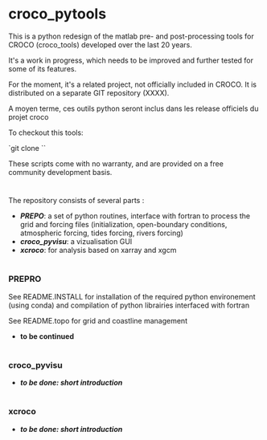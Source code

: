 # croco_pytools

This is a python redesign of the matlab pre- and post-processing tools for CROCO (croco_tools) developed over the last 20 years.

It's a work in progress, which needs to be improved and further tested for some of its features.

For the moment, it's a related project, not officially included in CROCO. It is distributed on a separate GIT repository (XXXX).

A moyen terme, ces outils python seront inclus dans les release officiels du projet croco

To checkout this tools:

`git clone ``

These scripts come with no warranty, and are provided on a free community development basis.

# 

The repository consists of several parts :
  - ***PREPO***: a set of python routines, interface with fortran to process the grid and forcing files (initialization, open-boundary conditions, atmospheric forcing, tides forcing, rivers forcing)
  - ***croco_pyvisu***: a vizualisation GUI
  - ***xcroco***: for analysis based on xarray and xgcm

#
### PREPRO
See README.INSTALL for installation of the required python environement (using conda) and compilation of python librairies interfaced with fortran

See README.topo for grid and coastline management

- **to be continued** 

#
### croco_pyvisu
- ***to be done:  short introduction***

#
### xcroco
- ***to be done: short introduction***

